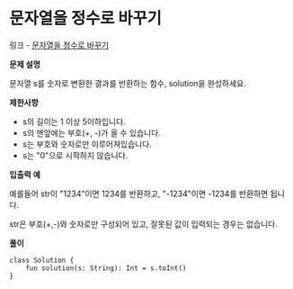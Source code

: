 # 문자열을 정수로 바꾸기

링크 - [문자열을 정수로 바꾸기](https://school.programmers.co.kr/learn/courses/30/lessons/12925)

**문제 설명**

문자열 s를 숫자로 변환한 결과를 반환하는 함수, solution을 완성하세요.

****제한사항****

- s의 길이는 1 이상 5이하입니다.
- s의 맨앞에는 부호(+, -)가 올 수 있습니다.
- s는 부호와 숫자로만 이루어져있습니다.
- s는 "0"으로 시작하지 않습니다.

****입출력 예****

예를들어 str이 "1234"이면 1234를 반환하고, "-1234"이면 -1234를 반환하면 됩니다.

str은 부호(+,-)와 숫자로만 구성되어 있고, 잘못된 값이 입력되는 경우는 없습니다.

**풀이**

```
class Solution {
    fun solution(s: String): Int = s.toInt()
}
```
